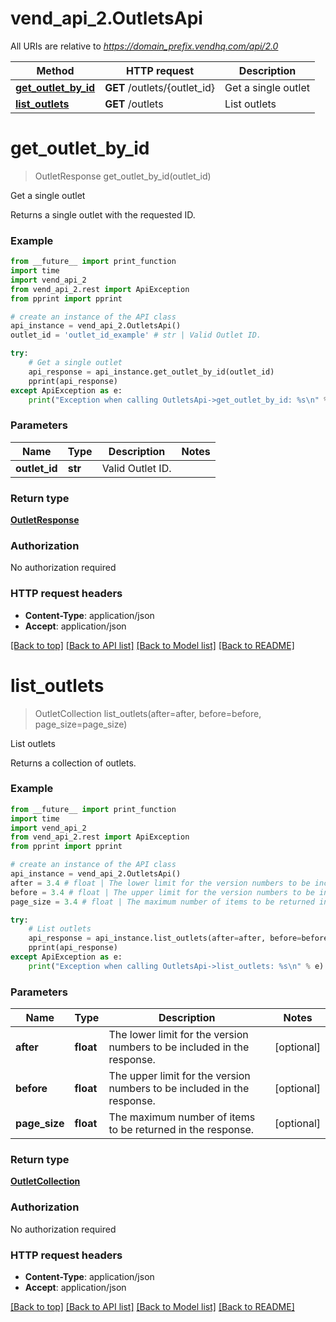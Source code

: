 # vend_api_2.OutletsApi

All URIs are relative to *https://domain_prefix.vendhq.com/api/2.0*

Method | HTTP request | Description
------------- | ------------- | -------------
[**get_outlet_by_id**](OutletsApi.md#get_outlet_by_id) | **GET** /outlets/{outlet_id} | Get a single outlet
[**list_outlets**](OutletsApi.md#list_outlets) | **GET** /outlets | List outlets


# **get_outlet_by_id**
> OutletResponse get_outlet_by_id(outlet_id)

Get a single outlet

Returns a single outlet with the requested ID.

### Example 
```python
from __future__ import print_function
import time
import vend_api_2
from vend_api_2.rest import ApiException
from pprint import pprint

# create an instance of the API class
api_instance = vend_api_2.OutletsApi()
outlet_id = 'outlet_id_example' # str | Valid Outlet ID.

try: 
    # Get a single outlet
    api_response = api_instance.get_outlet_by_id(outlet_id)
    pprint(api_response)
except ApiException as e:
    print("Exception when calling OutletsApi->get_outlet_by_id: %s\n" % e)
```

### Parameters

Name | Type | Description  | Notes
------------- | ------------- | ------------- | -------------
 **outlet_id** | **str**| Valid Outlet ID. | 

### Return type

[**OutletResponse**](OutletResponse.md)

### Authorization

No authorization required

### HTTP request headers

 - **Content-Type**: application/json
 - **Accept**: application/json

[[Back to top]](#) [[Back to API list]](../README.md#documentation-for-api-endpoints) [[Back to Model list]](../README.md#documentation-for-models) [[Back to README]](../README.md)

# **list_outlets**
> OutletCollection list_outlets(after=after, before=before, page_size=page_size)

List outlets

Returns a collection of outlets.

### Example 
```python
from __future__ import print_function
import time
import vend_api_2
from vend_api_2.rest import ApiException
from pprint import pprint

# create an instance of the API class
api_instance = vend_api_2.OutletsApi()
after = 3.4 # float | The lower limit for the version numbers to be included in the response. (optional)
before = 3.4 # float | The upper limit for the version numbers to be included in the response. (optional)
page_size = 3.4 # float | The maximum number of items to be returned in the response. (optional)

try: 
    # List outlets
    api_response = api_instance.list_outlets(after=after, before=before, page_size=page_size)
    pprint(api_response)
except ApiException as e:
    print("Exception when calling OutletsApi->list_outlets: %s\n" % e)
```

### Parameters

Name | Type | Description  | Notes
------------- | ------------- | ------------- | -------------
 **after** | **float**| The lower limit for the version numbers to be included in the response. | [optional] 
 **before** | **float**| The upper limit for the version numbers to be included in the response. | [optional] 
 **page_size** | **float**| The maximum number of items to be returned in the response. | [optional] 

### Return type

[**OutletCollection**](OutletCollection.md)

### Authorization

No authorization required

### HTTP request headers

 - **Content-Type**: application/json
 - **Accept**: application/json

[[Back to top]](#) [[Back to API list]](../README.md#documentation-for-api-endpoints) [[Back to Model list]](../README.md#documentation-for-models) [[Back to README]](../README.md)

